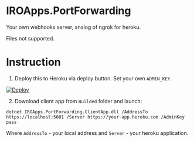 # IROApps.PortForwarding

Your own webhooks server, analog of ngrok for heroku.

Files not supported.

# Instruction

1. Deploy this to Heroku via deploy button. Set your own `ADMIN_KEY`.

[![Deploy](https://www.herokucdn.com/deploy/button.svg)](https://heroku.com/deploy?template=https://github.com/IT-rolling-out/IROApps.PortForwarding)

2. Download client app from `Builded` folder and launch:

`dotnet IROApps.PortForwarding.ClientApp.dll /AddressTo https://localhost:5001 /Server https://your-app.heroku.com /AdminKey pass`

Where `AddressTo` - your local address and `Server` - your heroku application.